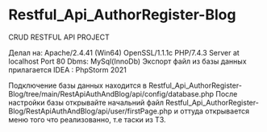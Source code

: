 # Restful_Api_AuthorRegister-Blog
CRUD RESTFUL API PROJECT

Делал на:
Apache/2.4.41 (Win64) OpenSSL/1.1.1c PHP/7.4.3 Server at localhost Port 80
Dbms: MySql(InnoDb)
Экспорт файл из базы данных прилагается
IDEA : PhpStorm 2021

Подключение базы данных находится в Restful_Api_AuthorRegister-Blog/tree/main/RestApiAuthAndBlog/api/config/database.php
После настройки базы открывайте начальний файл Restful_Api_AuthorRegister-Blog/RestApiAuthAndBlog/api/user/firstPage.php 
и оттуда открывается меню того что реализованно, т.е таски из ТЗ.
